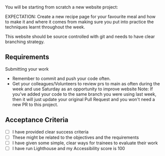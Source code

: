 You will be starting from scratch a new website project:

EXPECTATION: Create a new recipe page for your favourite meal and how to make it and where it comes from making sure you put into practice the techniques learnt throughout the week. 

This website should be source controlled with git and needs to have clear branching strategy.


## Requirements
Submitting your work
- Remember to commit and push your code often.
- Get your colleagues/Volunteers to review prs to main as often during the week and use Saturday as an opportunity to improve website
Note: If you've added your code to the same branch you were using last week, then it will just update your original Pull Request and you won't need a new PR to this project.
## Acceptance Criteria

- [ ] I have provided clear success criteria
- [ ] These might be related to the objectives and the requirements
- [ ] I have given some simple, clear ways for trainees to evaluate their work
- [ ] I have run Lighthouse and my Accessibility score is 100
